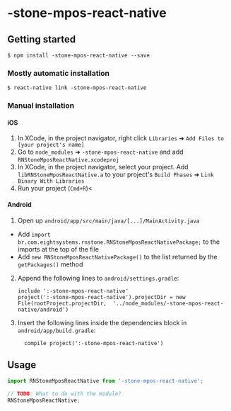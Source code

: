 
# -stone-mpos-react-native

## Getting started

`$ npm install -stone-mpos-react-native --save`

### Mostly automatic installation

`$ react-native link -stone-mpos-react-native`

### Manual installation


#### iOS

1. In XCode, in the project navigator, right click `Libraries` ➜ `Add Files to [your project's name]`
2. Go to `node_modules` ➜ `-stone-mpos-react-native` and add `RNStoneMposReactNative.xcodeproj`
3. In XCode, in the project navigator, select your project. Add `libRNStoneMposReactNative.a` to your project's `Build Phases` ➜ `Link Binary With Libraries`
4. Run your project (`Cmd+R`)<

#### Android

1. Open up `android/app/src/main/java/[...]/MainActivity.java`
  - Add `import br.com.eightsystems.rnstone.RNStoneMposReactNativePackage;` to the imports at the top of the file
  - Add `new RNStoneMposReactNativePackage()` to the list returned by the `getPackages()` method
2. Append the following lines to `android/settings.gradle`:
  	```
  	include ':-stone-mpos-react-native'
  	project(':-stone-mpos-react-native').projectDir = new File(rootProject.projectDir, 	'../node_modules/-stone-mpos-react-native/android')
  	```
3. Insert the following lines inside the dependencies block in `android/app/build.gradle`:
  	```
      compile project(':-stone-mpos-react-native')
  	```


## Usage
```javascript
import RNStoneMposReactNative from '-stone-mpos-react-native';

// TODO: What to do with the module?
RNStoneMposReactNative;
```
  